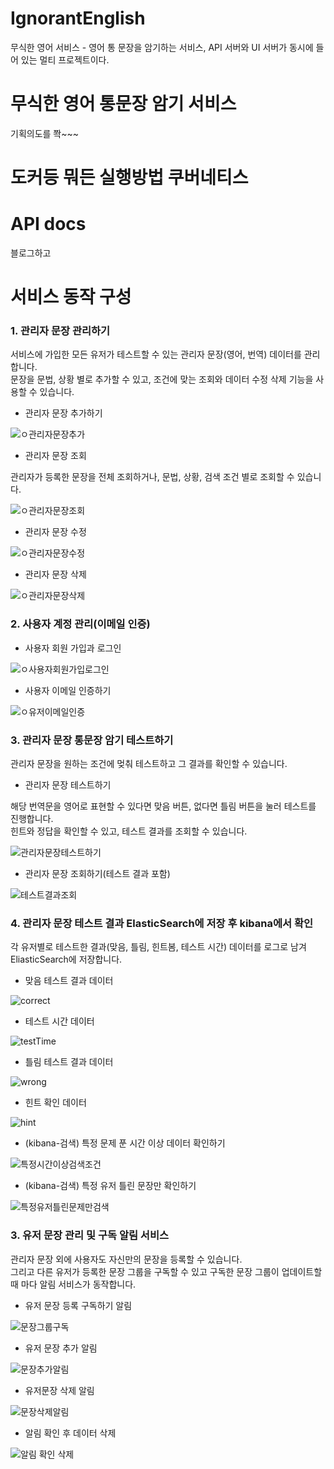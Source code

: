# IgnorantEnglish
무식한 영어 서비스 - 영어 통 문장을 암기하는 서비스, API 서버와 UI 서버가 동시에 들어 있는 멀티 프로젝트이다.

# 무식한 영어 통문장 암기 서비스
기획의도를 쫙~~~

# 도커등 뭐든 실행방법 쿠버네티스

# API docs
블로그하고

# 서비스 동작 구성
### 1. 관리자 문장 관리하기
서비스에 가입한 모든 유저가 테스트할 수 있는 관리자 문장(영어, 번역) 데이터를 관리합니다.  
문장을 문법, 상황 별로 추가할 수 있고, 조건에 맞는 조회와 데이터 수정 삭제 기능을 사용할 수 있습니다.
- 관리자 문장 추가하기

![ㅇ관리자문장추가](https://github.com/dae0hwang/IgnorantEnglish/assets/103154389/a85d26ec-26ec-4997-8c9a-ee9981d8349c)

- 관리자 문장 조회

관리자가 등록한 문장을 전체 조회하거나, 문법, 상황, 검색 조건 별로 조회할 수 있습니다.


![ㅇ관리자문장조회](https://github.com/dae0hwang/IgnorantEnglish/assets/103154389/36eb59c1-ca9d-496c-9df3-429a6afe2846)

- 관리자 문장 수정

![ㅇ관리자문장수정](https://github.com/dae0hwang/IgnorantEnglish/assets/103154389/66167b92-5116-4a89-b460-f57d53694f02)

- 관리자 문장 삭제

![ㅇ관리자문장삭제](https://github.com/dae0hwang/IgnorantEnglish/assets/103154389/3fcfd243-2f71-4005-9d29-8f6c95a4cf8d)

### 2. 사용자 계정 관리(이메일 인증)
- 사용자 회원 가입과 로그인

![ㅇ사용자회원가입로그인](https://github.com/dae0hwang/IgnorantEnglish/assets/103154389/45277e6d-2c94-4b78-8214-3eb157c1a3fb)

- 사용자 이메일 인증하기

![ㅇ유저이메일인증](https://github.com/dae0hwang/IgnorantEnglish/assets/103154389/2b00756b-3402-45c2-beda-c48d4e6bbab7)

### 3. 관리자 문장 통문장 암기 테스트하기
관리자 문장을 원하는 조건에 멎춰 테스트하고 그 결과를 확인할 수 있습니다.

- 관리자 문장 테스트하기

해당 번역문을 영어로 표현할 수 있다면 맞음 버튼, 없다면 틀림 버튼을 눌러 테스트를 진행합니다.  
힌트와 정답을 확인할 수 있고, 테스트 결과를 조회할 수 있습니다.

![관리자문장테스트하기](https://github.com/dae0hwang/IgnorantEnglish/assets/103154389/6096f510-78da-4eb2-8627-4dfbd5f6c065)

- 관리자 문장 조회하기(테스트 결과 포함)

![테스트결과조회](https://github.com/dae0hwang/IgnorantEnglish/assets/103154389/fffb8788-5ad6-49c7-9ab1-6bbb4e5e9b5f)

### 4. 관리자 문장 테스트 결과 ElasticSearch에 저장 후 kibana에서 확인
각 유저별로 테스트한 결과(맞음, 틀림, 힌트봄, 테스트 시간) 데이터를 로그로 남겨 EliasticSearch에 저장합니다.

- 맞음 테스트 결과 데이터

![correct](https://github.com/dae0hwang/IgnorantEnglish/assets/103154389/1af84c51-dbac-4985-b3bb-735fd4d9e0d3)

- 테스트 시간 데이터

![testTime](https://github.com/dae0hwang/IgnorantEnglish/assets/103154389/13a65e62-f749-4f05-ae01-da8b4afd43cb)

- 틀림 테스트 결과 데이터

![wrong](https://github.com/dae0hwang/IgnorantEnglish/assets/103154389/b9d603a8-fd6f-4d22-a1f5-0b7d1bfbd344)

- 힌트 확인 데이터

![hint](https://github.com/dae0hwang/IgnorantEnglish/assets/103154389/f21b177e-6b6e-4dcd-a265-8d6cac1bdb6d)

- (kibana-검색) 특정 문제 푼 시간 이상 데이터 확인하기

![특정시간이상검색조건](https://github.com/dae0hwang/IgnorantEnglish/assets/103154389/400ac22e-e16a-4848-95f4-b7c6394c1f0f)

- (kibana-검색) 특정 유저 틀린 문장만 확인하기

![특정유저틀린문제만검색](https://github.com/dae0hwang/IgnorantEnglish/assets/103154389/06ccac87-2f58-451e-9bd1-73e5a92db626)

### 3. 유저 문장 관리 및 구독 알림 서비스
관리자 문장 외에 사용자도 자신만의 문장을 등록할 수 있습니다.    
그리고 다른 유저가 등록한 문장 그룹을 구독할 수 있고 구독한 문장 그룹이 업데이트할 때 마다 알림 서비스가 동작합니다.
- 유저 문장 등록 구독하기 알림

![문장그룹구독](https://github.com/dae0hwang/IgnorantEnglish/assets/103154389/0d7116f1-0ef5-40ea-aa12-acf4997b66ba)

- 유저 문장 추가 알림

![문장추가알림](https://github.com/dae0hwang/IgnorantEnglish/assets/103154389/d1e5ed4d-a6e8-4345-9f7e-57a2b95d3516)

- 유저문장 삭제 알림

![문장삭제알림](https://github.com/dae0hwang/IgnorantEnglish/assets/103154389/92342689-fdd2-498e-8c09-1ef615d2e59d)

- 알림 확인 후 데이터 삭제

![알림 확인 삭제](https://github.com/dae0hwang/IgnorantEnglish/assets/103154389/4145422c-1723-4069-9bf4-c0de82a5a6ba)


